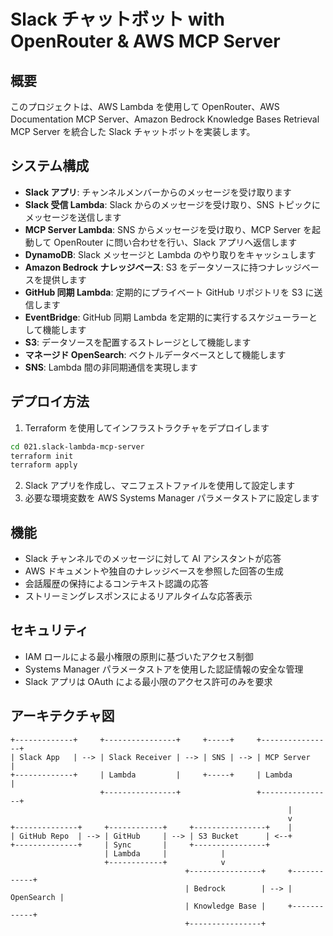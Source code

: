 # Slack チャットボット with OpenRouter & AWS MCP Server

## 概要

このプロジェクトは、AWS Lambda を使用して OpenRouter、AWS Documentation MCP Server、Amazon Bedrock Knowledge Bases Retrieval MCP Server を統合した Slack チャットボットを実装します。

## システム構成

- **Slack アプリ**: チャンネルメンバーからのメッセージを受け取ります
- **Slack 受信 Lambda**: Slack からのメッセージを受け取り、SNS トピックにメッセージを送信します
- **MCP Server Lambda**: SNS からメッセージを受け取り、MCP Server を起動して OpenRouter に問い合わせを行い、Slack アプリへ返信します
- **DynamoDB**: Slack メッセージと Lambda のやり取りをキャッシュします
- **Amazon Bedrock ナレッジベース**: S3 をデータソースに持つナレッジベースを提供します
- **GitHub 同期 Lambda**: 定期的にプライベート GitHub リポジトリを S3 に送信します
- **EventBridge**: GitHub 同期 Lambda を定期的に実行するスケジューラーとして機能します
- **S3**: データソースを配置するストレージとして機能します
- **マネージド OpenSearch**: ベクトルデータベースとして機能します
- **SNS**: Lambda 間の非同期通信を実現します

## デプロイ方法

1. Terraform を使用してインフラストラクチャをデプロイします
```bash
cd 021.slack-lambda-mcp-server
terraform init
terraform apply
```

2. Slack アプリを作成し、マニフェストファイルを使用して設定します
3. 必要な環境変数を AWS Systems Manager パラメータストアに設定します

## 機能

- Slack チャンネルでのメッセージに対して AI アシスタントが応答
- AWS ドキュメントや独自のナレッジベースを参照した回答の生成
- 会話履歴の保持によるコンテキスト認識の応答
- ストリーミングレスポンスによるリアルタイムな応答表示

## セキュリティ

- IAM ロールによる最小権限の原則に基づいたアクセス制御
- Systems Manager パラメータストアを使用した認証情報の安全な管理
- Slack アプリは OAuth による最小限のアクセス許可のみを要求

## アーキテクチャ図

```
+-------------+     +----------------+     +-----+     +----------------+
| Slack App   | --> | Slack Receiver | --> | SNS | --> | MCP Server     |
+-------------+     | Lambda         |     +-----+     | Lambda         |
                    +----------------+                 +----------------+
                                                              |
                                                              v
+--------------+     +------------+     +----------------+    |
| GitHub Repo  | --> | GitHub     | --> | S3 Bucket      | <--+
+--------------+     | Sync       |     +----------------+
                     | Lambda     |            |
                     +------------+            v
                                       +----------------+     +------------+
                                       | Bedrock        | --> | OpenSearch |
                                       | Knowledge Base |     +------------+
                                       +----------------+
```